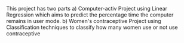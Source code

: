This project has two parts a) Computer-activ Project using Linear Regression which aims to predict the percentage time the computer remains in user mode. b) Women's contraceptive Project using Classification techniques to classify how many women use or not use contraceptive
